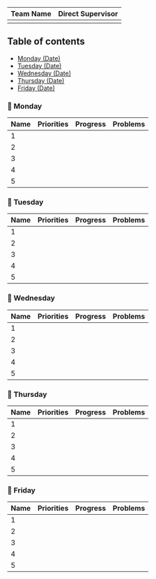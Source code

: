 

| Team Name | Direct Supervisor | 
|--------|--------|
|        |        |

## Table of contents
- [Monday (Date)](#monday-date)
- [Tuesday (Date)](#tuesday-date)
- [Wednesday (Date)](#wednesday-date)
- [Thursday (Date)](#thursday-date)
- [Friday (Date)](#friday-date)

### :date: Monday <Date>

| Name    | Priorities|Progress |Problems   |
|---------|-----------|---------|-----------|
| 1       |           |         |           |
| 2       |           |         |           |
| 3       |           |         |           |
| 4       |           |         |           |
| 5       |           |         |           |
### :date: Tuesday <Date>

| Name    | Priorities|Progress |Problems   |
|---------|-----------|---------|-----------|
| 1       |           |         |           |
| 2       |           |         |           |
| 3       |           |         |           |
| 4       |           |         |           |
| 5       |           |         |           |

### :date: Wednesday <Date>

| Name    | Priorities|Progress |Problems   |
|---------|-----------|---------|-----------|
| 1       |           |         |           |
| 2       |           |         |           |
| 3       |           |         |           |
| 4       |           |         |           |
| 5       |           |         |           |

### :date: Thursday <Date>

| Name    | Priorities|Progress |Problems   |
|---------|-----------|---------|-----------|
| 1       |           |         |           |
| 2       |           |         |           |
| 3       |           |         |           |
| 4       |           |         |           |
| 5       |           |         |           |

### :date: Friday <Date>
| Name    | Priorities|Progress |Problems   |
|---------|-----------|---------|-----------|
| 1       |           |         |           |
| 2       |           |         |           |
| 3       |           |         |           |
| 4       |           |         |           |
| 5       |           |         |           |

